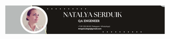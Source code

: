 
![Black and White Abstract Email Header4.png](https://github.com/NataliaSerdiuk/nataliaserdiuk/blob/main/Black%20and%20White%20Abstract%20Email%20Header4.png)

<!--
**NataliaSerdiuk/nataliaserdiuk** is a ✨ _special_ ✨ repository because its `README.md` (this file) appears on your GitHub profile.

![Flutter](https://img.shields.io/badge/<LABEL><MESSAGE><COLOR>)
